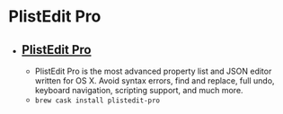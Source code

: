 # PlistEdit Pro
- [PlistEdit Pro](https://www.fatcatsoftware.com/plisteditpro/)
  - 
  - PlistEdit Pro is the most advanced property list and JSON editor written for OS X. Avoid syntax errors, find and replace, full undo, keyboard navigation, scripting support, and much more.
  - `brew cask install plistedit-pro`
